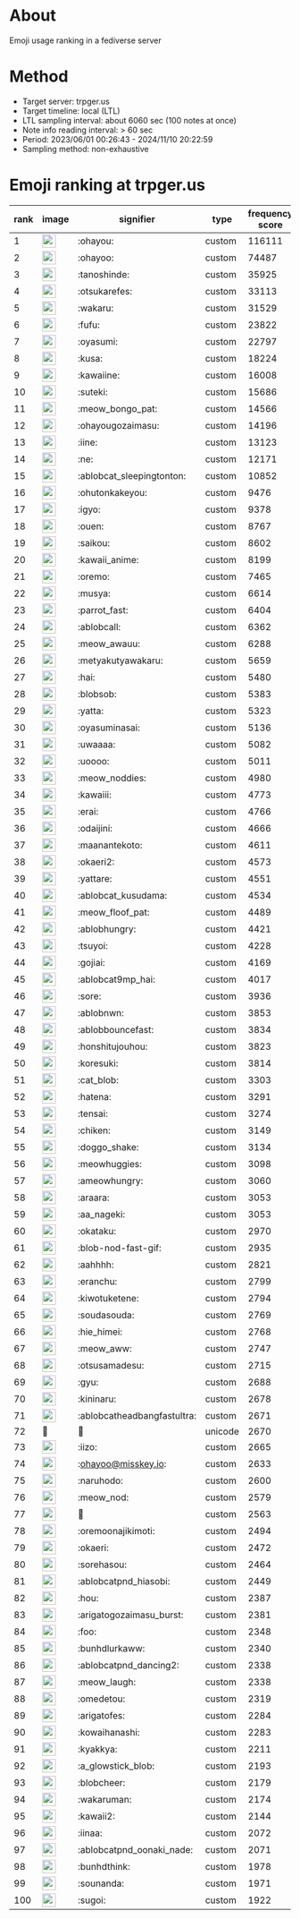 # About
Emoji usage ranking in a fediverse server

# Method
- Target server: trpger.us
- Target timeline: local (LTL)
- LTL sampling interval: about 6060 sec (100 notes at once)
- Note info reading interval: > 60 sec
- Period: 2023/06/01 00:26:43 - 2024/11/10 20:22:59 
- Sampling method: non-exhaustive

# Emoji ranking at trpger.us

|rank|image|signifier|type|frequency score|
|----|----|----|----|----|
|1|<img height="24" src="https://trpger.us/emoji/ohayou.webp">|:ohayou:|custom|116111|
|2|<img height="24" src="https://trpger.us/emoji/ohayoo.webp">|:ohayoo:|custom|74487|
|3|<img height="24" src="https://trpger.us/emoji/tanoshinde.webp">|:tanoshinde:|custom|35925|
|4|<img height="24" src="https://trpger.us/emoji/otsukarefes.webp">|:otsukarefes:|custom|33113|
|5|<img height="24" src="https://trpger.us/emoji/wakaru.webp">|:wakaru:|custom|31529|
|6|<img height="24" src="https://trpger.us/emoji/fufu.webp">|:fufu:|custom|23822|
|7|<img height="24" src="https://trpger.us/emoji/oyasumi.webp">|:oyasumi:|custom|22797|
|8|<img height="24" src="https://trpger.us/emoji/kusa.webp">|:kusa:|custom|18224|
|9|<img height="24" src="https://trpger.us/emoji/kawaiine.webp">|:kawaiine:|custom|16008|
|10|<img height="24" src="https://trpger.us/emoji/suteki.webp">|:suteki:|custom|15686|
|11|<img height="24" src="https://trpger.us/emoji/meow_bongo_pat.webp">|:meow_bongo_pat:|custom|14566|
|12|<img height="24" src="https://trpger.us/emoji/ohayougozaimasu.webp">|:ohayougozaimasu:|custom|14196|
|13|<img height="24" src="https://trpger.us/emoji/iine.webp">|:iine:|custom|13123|
|14|<img height="24" src="https://trpger.us/emoji/ne.webp">|:ne:|custom|12171|
|15|<img height="24" src="https://trpger.us/emoji/ablobcat_sleepingtonton.webp">|:ablobcat_sleepingtonton:|custom|10852|
|16|<img height="24" src="https://trpger.us/emoji/ohutonkakeyou.webp">|:ohutonkakeyou:|custom|9476|
|17|<img height="24" src="https://trpger.us/emoji/igyo.webp">|:igyo:|custom|9378|
|18|<img height="24" src="https://trpger.us/emoji/ouen.webp">|:ouen:|custom|8767|
|19|<img height="24" src="https://trpger.us/emoji/saikou.webp">|:saikou:|custom|8602|
|20|<img height="24" src="https://trpger.us/emoji/kawaii_anime.webp">|:kawaii_anime:|custom|8199|
|21|<img height="24" src="https://trpger.us/emoji/oremo.webp">|:oremo:|custom|7465|
|22|<img height="24" src="https://trpger.us/emoji/musya.webp">|:musya:|custom|6614|
|23|<img height="24" src="https://trpger.us/emoji/parrot_fast.webp">|:parrot_fast:|custom|6404|
|24|<img height="24" src="https://trpger.us/emoji/ablobcall.webp">|:ablobcall:|custom|6362|
|25|<img height="24" src="https://trpger.us/emoji/meow_awauu.webp">|:meow_awauu:|custom|6288|
|26|<img height="24" src="https://trpger.us/emoji/metyakutyawakaru.webp">|:metyakutyawakaru:|custom|5659|
|27|<img height="24" src="https://trpger.us/emoji/hai.webp">|:hai:|custom|5480|
|28|<img height="24" src="https://trpger.us/emoji/blobsob.webp">|:blobsob:|custom|5383|
|29|<img height="24" src="https://trpger.us/emoji/yatta.webp">|:yatta:|custom|5323|
|30|<img height="24" src="https://trpger.us/emoji/oyasuminasai.webp">|:oyasuminasai:|custom|5136|
|31|<img height="24" src="https://trpger.us/emoji/uwaaaa.webp">|:uwaaaa:|custom|5082|
|32|<img height="24" src="https://trpger.us/emoji/uoooo.webp">|:uoooo:|custom|5011|
|33|<img height="24" src="https://trpger.us/emoji/meow_noddies.webp">|:meow_noddies:|custom|4980|
|34|<img height="24" src="https://trpger.us/emoji/kawaiii.webp">|:kawaiii:|custom|4773|
|35|<img height="24" src="https://trpger.us/emoji/erai.webp">|:erai:|custom|4766|
|36|<img height="24" src="https://trpger.us/emoji/odaijini.webp">|:odaijini:|custom|4666|
|37|<img height="24" src="https://trpger.us/emoji/maanantekoto.webp">|:maanantekoto:|custom|4611|
|38|<img height="24" src="https://trpger.us/emoji/okaeri2.webp">|:okaeri2:|custom|4573|
|39|<img height="24" src="https://trpger.us/emoji/yattare.webp">|:yattare:|custom|4551|
|40|<img height="24" src="https://trpger.us/emoji/ablobcat_kusudama.webp">|:ablobcat_kusudama:|custom|4534|
|41|<img height="24" src="https://trpger.us/emoji/meow_floof_pat.webp">|:meow_floof_pat:|custom|4489|
|42|<img height="24" src="https://trpger.us/emoji/ablobhungry.webp">|:ablobhungry:|custom|4421|
|43|<img height="24" src="https://trpger.us/emoji/tsuyoi.webp">|:tsuyoi:|custom|4228|
|44|<img height="24" src="https://trpger.us/emoji/gojiai.webp">|:gojiai:|custom|4169|
|45|<img height="24" src="https://trpger.us/emoji/ablobcat9mp_hai.webp">|:ablobcat9mp_hai:|custom|4017|
|46|<img height="24" src="https://trpger.us/emoji/sore.webp">|:sore:|custom|3936|
|47|<img height="24" src="https://trpger.us/emoji/ablobnwn.webp">|:ablobnwn:|custom|3853|
|48|<img height="24" src="https://trpger.us/emoji/ablobbouncefast.webp">|:ablobbouncefast:|custom|3834|
|49|<img height="24" src="https://trpger.us/emoji/honshitujouhou.webp">|:honshitujouhou:|custom|3823|
|50|<img height="24" src="https://trpger.us/emoji/koresuki.webp">|:koresuki:|custom|3814|
|51|<img height="24" src="https://trpger.us/emoji/cat_blob.webp">|:cat_blob:|custom|3303|
|52|<img height="24" src="https://trpger.us/emoji/hatena.webp">|:hatena:|custom|3291|
|53|<img height="24" src="https://trpger.us/emoji/tensai.webp">|:tensai:|custom|3274|
|54|<img height="24" src="https://trpger.us/emoji/chiken.webp">|:chiken:|custom|3149|
|55|<img height="24" src="https://trpger.us/emoji/doggo_shake.webp">|:doggo_shake:|custom|3134|
|56|<img height="24" src="https://trpger.us/emoji/meowhuggies.webp">|:meowhuggies:|custom|3098|
|57|<img height="24" src="https://trpger.us/emoji/ameowhungry.webp">|:ameowhungry:|custom|3060|
|58|<img height="24" src="https://trpger.us/emoji/araara.webp">|:araara:|custom|3053|
|59|<img height="24" src="https://trpger.us/emoji/aa_nageki.webp">|:aa_nageki:|custom|3053|
|60|<img height="24" src="https://trpger.us/emoji/okataku.webp">|:okataku:|custom|2970|
|61|<img height="24" src="https://trpger.us/emoji/blob-nod-fast-gif.webp">|:blob-nod-fast-gif:|custom|2935|
|62|<img height="24" src="https://trpger.us/emoji/aahhhh.webp">|:aahhhh:|custom|2821|
|63|<img height="24" src="https://trpger.us/emoji/eranchu.webp">|:eranchu:|custom|2799|
|64|<img height="24" src="https://trpger.us/emoji/kiwotuketene.webp">|:kiwotuketene:|custom|2794|
|65|<img height="24" src="https://trpger.us/emoji/soudasouda.webp">|:soudasouda:|custom|2769|
|66|<img height="24" src="https://trpger.us/emoji/hie_himei.webp">|:hie_himei:|custom|2768|
|67|<img height="24" src="https://trpger.us/emoji/meow_aww.webp">|:meow_aww:|custom|2747|
|68|<img height="24" src="https://trpger.us/emoji/otsusamadesu.webp">|:otsusamadesu:|custom|2715|
|69|<img height="24" src="https://trpger.us/emoji/gyu.webp">|:gyu:|custom|2688|
|70|<img height="24" src="https://trpger.us/emoji/kininaru.webp">|:kininaru:|custom|2678|
|71|<img height="24" src="https://trpger.us/emoji/ablobcatheadbangfastultra.webp">|:ablobcatheadbangfastultra:|custom|2671|
|72|🍮|🍮|unicode|2670|
|73|<img height="24" src="https://trpger.us/emoji/iizo.webp">|:iizo:|custom|2665|
|74|<img height="24" src="https://trpger.us/emoji/ohayoo.webp">|:ohayoo@misskey.io:|custom|2633|
|75|<img height="24" src="https://trpger.us/emoji/naruhodo.webp">|:naruhodo:|custom|2600|
|76|<img height="24" src="https://trpger.us/emoji/meow_nod.webp">|:meow_nod:|custom|2579|
|77|<img height="24" src="https://trpger.us/emoji/birthday.webp">|:birthday:|custom|2563|
|78|<img height="24" src="https://trpger.us/emoji/oremoonajikimoti.webp">|:oremoonajikimoti:|custom|2494|
|79|<img height="24" src="https://trpger.us/emoji/okaeri.webp">|:okaeri:|custom|2472|
|80|<img height="24" src="https://trpger.us/emoji/sorehasou.webp">|:sorehasou:|custom|2464|
|81|<img height="24" src="https://trpger.us/emoji/ablobcatpnd_hiasobi.webp">|:ablobcatpnd_hiasobi:|custom|2449|
|82|<img height="24" src="https://trpger.us/emoji/hou.webp">|:hou:|custom|2387|
|83|<img height="24" src="https://trpger.us/emoji/arigatogozaimasu_burst.webp">|:arigatogozaimasu_burst:|custom|2381|
|84|<img height="24" src="https://trpger.us/emoji/foo.webp">|:foo:|custom|2348|
|85|<img height="24" src="https://trpger.us/emoji/bunhdlurkaww.webp">|:bunhdlurkaww:|custom|2340|
|86|<img height="24" src="https://trpger.us/emoji/ablobcatpnd_dancing2.webp">|:ablobcatpnd_dancing2:|custom|2338|
|87|<img height="24" src="https://trpger.us/emoji/meow_laugh.webp">|:meow_laugh:|custom|2338|
|88|<img height="24" src="https://trpger.us/emoji/omedetou.webp">|:omedetou:|custom|2319|
|89|<img height="24" src="https://trpger.us/emoji/arigatofes.webp">|:arigatofes:|custom|2284|
|90|<img height="24" src="https://trpger.us/emoji/kowaihanashi.webp">|:kowaihanashi:|custom|2283|
|91|<img height="24" src="https://trpger.us/emoji/kyakkya.webp">|:kyakkya:|custom|2211|
|92|<img height="24" src="https://trpger.us/emoji/a_glowstick_blob.webp">|:a_glowstick_blob:|custom|2193|
|93|<img height="24" src="https://trpger.us/emoji/blobcheer.webp">|:blobcheer:|custom|2179|
|94|<img height="24" src="https://trpger.us/emoji/wakaruman.webp">|:wakaruman:|custom|2174|
|95|<img height="24" src="https://trpger.us/emoji/kawaii2.webp">|:kawaii2:|custom|2144|
|96|<img height="24" src="https://trpger.us/emoji/iinaa.webp">|:iinaa:|custom|2072|
|97|<img height="24" src="https://trpger.us/emoji/ablobcatpnd_oonaki_nade.webp">|:ablobcatpnd_oonaki_nade:|custom|2071|
|98|<img height="24" src="https://trpger.us/emoji/bunhdthink.webp">|:bunhdthink:|custom|1978|
|99|<img height="24" src="https://trpger.us/emoji/sounanda.webp">|:sounanda:|custom|1971|
|100|<img height="24" src="https://trpger.us/emoji/sugoi.webp">|:sugoi:|custom|1922|
